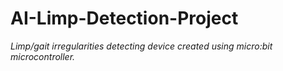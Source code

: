 # AI-Limp-Detection-Project
*Limp/gait irregularities detecting device created using micro:bit microcontroller.* 
